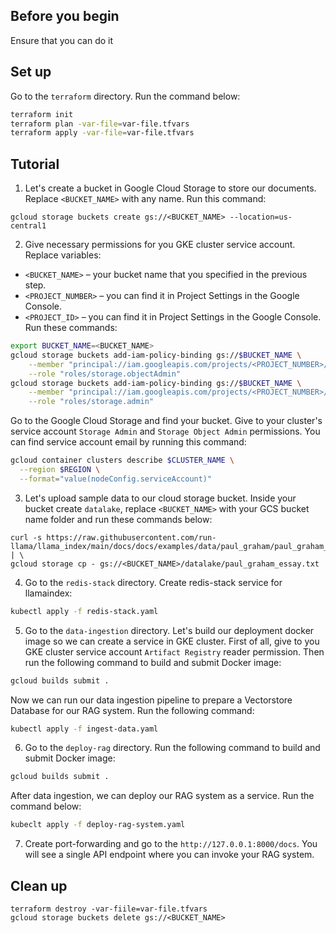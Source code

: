## Before you begin
Ensure that you can do it

## Set up
Go to the `terraform` directory. Run the command below:
```bash
terraform init
terraform plan -var-file=var-file.tfvars
terraform apply -var-file=var-file.tfvars
```

## Tutorial

1. Let's create a bucket in Google Cloud Storage to store our documents. Replace `<BUCKET_NAME>` with any name. Run this command:
```
gcloud storage buckets create gs://<BUCKET_NAME> --location=us-central1
```

2. Give necessary permissions for you GKE cluster service account. Replace variables:
- `<BUCKET_NAME>` – your bucket name that you specified in the previous step.
- `<PROJECT_NUMBER>` – you can find it in Project Settings in the Google Console.
- `<PROJECT_ID>` – you can find it in Project Settings in the Google Console.
Run these commands:
```bash
export BUCKET_NAME=<BUCKET_NAME>
gcloud storage buckets add-iam-policy-binding gs://$BUCKET_NAME \
    --member "principal://iam.googleapis.com/projects/<PROJECT_NUMBER>/locations/global/workloadIdentityPools/<PROJECT_ID>.svc.id.goog/subject/ns/default/sa/default" \
    --role "roles/storage.objectAdmin"
gcloud storage buckets add-iam-policy-binding gs://$BUCKET_NAME \
    --member "principal://iam.googleapis.com/projects/<PROJECT_NUMBER>/locations/global/workloadIdentityPools/<PROJECT_ID>.svc.id.goog/subject/ns/default/sa/default" \
    --role "roles/storage.admin"
```

Go to the Google Cloud Storage and find your bucket. Give to your cluster's service account `Storage Admin` and `Storage Object Admin` permissions. You can find service account email by running this command:
```bash
gcloud container clusters describe $CLUSTER_NAME \
  --region $REGION \
  --format="value(nodeConfig.serviceAccount)"
```

3. Let's upload sample data to our cloud storage bucket. Inside your bucket create `datalake`, replace `<BUCKET_NAME>` with your GCS bucket name folder and run these commands below:
```
curl -s https://raw.githubusercontent.com/run-llama/llama_index/main/docs/docs/examples/data/paul_graham/paul_graham_essay.txt | \
gcloud storage cp - gs://<BUCKET_NAME>/datalake/paul_graham_essay.txt
```

4. Go to the `redis-stack` directory. Create redis-stack service for llamaindex:
```bash
kubectl apply -f redis-stack.yaml
```

5. Go to the `data-ingestion` directory. Let's build our deployment docker image so we can create a service in GKE cluster. First of all, give to you GKE cluster service account `Artifact Registry` reader permission. Then run the following command to build and submit Docker image:
```bash
gcloud builds submit .
```

Now we can run our data ingestion pipeline to prepare a Vectorstore Database for our RAG system. Run the following command:
```bash
kubectl apply -f ingest-data.yaml
```

6. Go to the `deploy-rag` directory. Run the following command to build and submit Docker image:
```bash
gcloud builds submit .
```

After data ingestion, we can deploy our RAG system as a service. Run the command below:
```bash
kubeclt apply -f deploy-rag-system.yaml
```

7. Create port-forwarding and go to the `http://127.0.0.1:8000/docs`. You will see a single API endpoint where you can invoke your RAG system.

## Clean up
```
terraform destroy -var-fiile=var-file.tfvars
gcloud storage buckets delete gs://<BUCKET_NAME>
```
